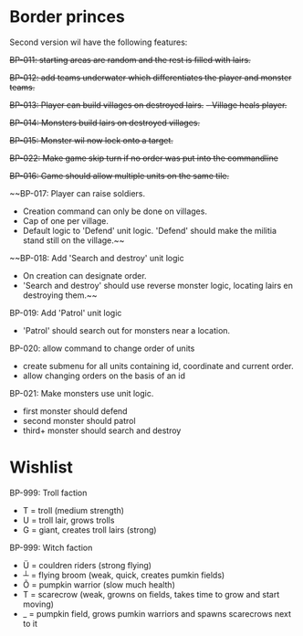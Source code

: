 # Border princes
Second version wil have the following features:

~~BP-011: starting areas are random and the rest is filled with lairs.~~

~~BP-012: add teams underwater which differentiates the player and monster teams.~~

~~BP-013: Player can build villages on destroyed lairs.~~
 ~~- Village heals player.~~

~~BP-014: Monsters build lairs on destroyed villages.~~

~~BP-015: Monster wil now lock onto a target.~~

~~BP-022: Make game skip turn if no order was put into the commandline~~

~~BP-016: Game should allow multiple units on the same tile.~~

~~BP-017: Player can raise soldiers.
 - Creation command can only be done on villages.
 - Cap of one per village.
 - Default logic to 'Defend' unit logic. 'Defend' should make the militia stand still on the village.~~

~~BP-018: Add 'Search and destroy' unit logic
 - On creation can designate order.
 - 'Search and destroy' should use reverse monster logic, locating lairs en destroying them.~~

BP-019: Add 'Patrol' unit logic
- 'Patrol' should search out for monsters near a location.

BP-020: allow command to change order of units
 - create submenu for all units containing id, coordinate and current order.
 - allow changing orders on the basis of an id

BP-021: Make monsters use unit logic.
 - first monster should defend
 - second monster should patrol
 - third+ monster should search and destroy

# Wishlist

BP-999: Troll faction
- T = troll (medium strength)
- U = troll lair, grows trolls
- G = giant, creates troll lairs (strong)

BP-999: Witch faction
- Ü = couldren riders (strong flying)
- ┴ = flying broom (weak, quick, creates pumkin fields)
- Õ = pumpkin warrior (slow much health)
- T = scarecrow (weak, growns on fields, takes time to grow and start moving)
- _ = pumpkin field, grows pumkin warriors and spawns scarecrows next to it